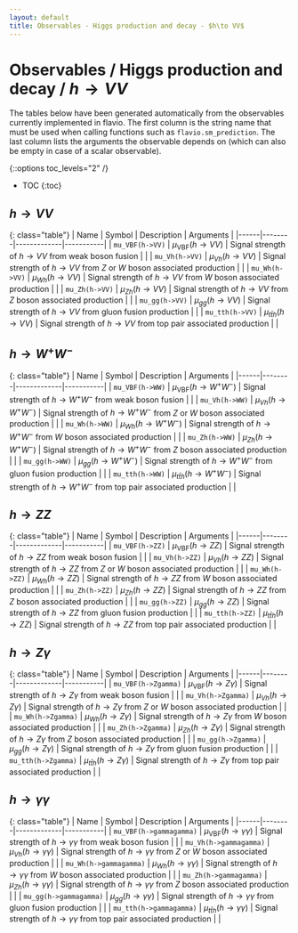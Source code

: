 ```yaml
---
layout: default
title: Observables - Higgs production and decay - $h\to VV$
---
```


# Observables / Higgs production and decay / $h\to VV$



The tables below have been generated automatically from the observables currently
implemented in flavio. The first column is the string name that must  be used
when calling functions such as `flavio.sm_prediction`. The last column lists
the arguments the observable depends on (which can also be empty in case of
a scalar observable).



{::options toc_levels="2" /}

* TOC
{:toc}

## $h \to VV$

{: class="table"}
| Name | Symbol | Description | Arguments |
|------|--------|-------------|-----------|
| `mu_VBF(h->VV)` | $\mu_{\text{VBF}}(h \to VV)$ | Signal strength of $h \to VV$ from weak boson fusion |  |
| `mu_Vh(h->VV)` | $\mu_{Vh}(h \to VV)$ | Signal strength of $h \to VV$ from $Z$ or $W$ boson associated production |  |
| `mu_Wh(h->VV)` | $\mu_{Wh}(h \to VV)$ | Signal strength of $h \to VV$ from $W$ boson associated production |  |
| `mu_Zh(h->VV)` | $\mu_{Zh}(h \to VV)$ | Signal strength of $h \to VV$ from $Z$ boson associated production |  |
| `mu_gg(h->VV)` | $\mu_{gg}(h \to VV)$ | Signal strength of $h \to VV$ from gluon fusion production |  |
| `mu_tth(h->VV)` | $\mu_{t\bar t h}(h \to VV)$ | Signal strength of $h \to VV$ from top pair associated production |  |


## $h \to W^+W^-$

{: class="table"}
| Name | Symbol | Description | Arguments |
|------|--------|-------------|-----------|
| `mu_VBF(h->WW)` | $\mu_{\text{VBF}}(h \to W^+W^-)$ | Signal strength of $h \to W^+W^-$ from weak boson fusion |  |
| `mu_Vh(h->WW)` | $\mu_{Vh}(h \to W^+W^-)$ | Signal strength of $h \to W^+W^-$ from $Z$ or $W$ boson associated production |  |
| `mu_Wh(h->WW)` | $\mu_{Wh}(h \to W^+W^-)$ | Signal strength of $h \to W^+W^-$ from $W$ boson associated production |  |
| `mu_Zh(h->WW)` | $\mu_{Zh}(h \to W^+W^-)$ | Signal strength of $h \to W^+W^-$ from $Z$ boson associated production |  |
| `mu_gg(h->WW)` | $\mu_{gg}(h \to W^+W^-)$ | Signal strength of $h \to W^+W^-$ from gluon fusion production |  |
| `mu_tth(h->WW)` | $\mu_{t\bar t h}(h \to W^+W^-)$ | Signal strength of $h \to W^+W^-$ from top pair associated production |  |


## $h \to ZZ$

{: class="table"}
| Name | Symbol | Description | Arguments |
|------|--------|-------------|-----------|
| `mu_VBF(h->ZZ)` | $\mu_{\text{VBF}}(h \to ZZ)$ | Signal strength of $h \to ZZ$ from weak boson fusion |  |
| `mu_Vh(h->ZZ)` | $\mu_{Vh}(h \to ZZ)$ | Signal strength of $h \to ZZ$ from $Z$ or $W$ boson associated production |  |
| `mu_Wh(h->ZZ)` | $\mu_{Wh}(h \to ZZ)$ | Signal strength of $h \to ZZ$ from $W$ boson associated production |  |
| `mu_Zh(h->ZZ)` | $\mu_{Zh}(h \to ZZ)$ | Signal strength of $h \to ZZ$ from $Z$ boson associated production |  |
| `mu_gg(h->ZZ)` | $\mu_{gg}(h \to ZZ)$ | Signal strength of $h \to ZZ$ from gluon fusion production |  |
| `mu_tth(h->ZZ)` | $\mu_{t\bar t h}(h \to ZZ)$ | Signal strength of $h \to ZZ$ from top pair associated production |  |


## $h \to Z\gamma$

{: class="table"}
| Name | Symbol | Description | Arguments |
|------|--------|-------------|-----------|
| `mu_VBF(h->Zgamma)` | $\mu_{\text{VBF}}(h \to Z\gamma)$ | Signal strength of $h \to Z\gamma$ from weak boson fusion |  |
| `mu_Vh(h->Zgamma)` | $\mu_{Vh}(h \to Z\gamma)$ | Signal strength of $h \to Z\gamma$ from $Z$ or $W$ boson associated production |  |
| `mu_Wh(h->Zgamma)` | $\mu_{Wh}(h \to Z\gamma)$ | Signal strength of $h \to Z\gamma$ from $W$ boson associated production |  |
| `mu_Zh(h->Zgamma)` | $\mu_{Zh}(h \to Z\gamma)$ | Signal strength of $h \to Z\gamma$ from $Z$ boson associated production |  |
| `mu_gg(h->Zgamma)` | $\mu_{gg}(h \to Z\gamma)$ | Signal strength of $h \to Z\gamma$ from gluon fusion production |  |
| `mu_tth(h->Zgamma)` | $\mu_{t\bar t h}(h \to Z\gamma)$ | Signal strength of $h \to Z\gamma$ from top pair associated production |  |


## $h \to \gamma\gamma$

{: class="table"}
| Name | Symbol | Description | Arguments |
|------|--------|-------------|-----------|
| `mu_VBF(h->gammagamma)` | $\mu_{\text{VBF}}(h \to \gamma\gamma)$ | Signal strength of $h \to \gamma\gamma$ from weak boson fusion |  |
| `mu_Vh(h->gammagamma)` | $\mu_{Vh}(h \to \gamma\gamma)$ | Signal strength of $h \to \gamma\gamma$ from $Z$ or $W$ boson associated production |  |
| `mu_Wh(h->gammagamma)` | $\mu_{Wh}(h \to \gamma\gamma)$ | Signal strength of $h \to \gamma\gamma$ from $W$ boson associated production |  |
| `mu_Zh(h->gammagamma)` | $\mu_{Zh}(h \to \gamma\gamma)$ | Signal strength of $h \to \gamma\gamma$ from $Z$ boson associated production |  |
| `mu_gg(h->gammagamma)` | $\mu_{gg}(h \to \gamma\gamma)$ | Signal strength of $h \to \gamma\gamma$ from gluon fusion production |  |
| `mu_tth(h->gammagamma)` | $\mu_{t\bar t h}(h \to \gamma\gamma)$ | Signal strength of $h \to \gamma\gamma$ from top pair associated production |  |


